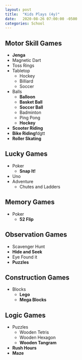 ```yaml
---
layout: post
title:  "Kids Plays (4y)"
date:   2020-08-26 07:00:00 -0500
categories: School
---
```


## Motor Skill Games

* **Jenga**
* Magnetic Dart
* Toss Rings
* Tabletop
  * Hockey
  * Billiard
  * Soccer
* Balls
  * **Balloon**
  * **Basket Ball**
  * **Soccer Ball**
  * Badminton
  * Ping Pong
  * **Hockey**
* **Scooter Riding**
* **Bike Riding**fdgtt
* **Roller Skating**

## Lucky Games

* Poker
  * **Snap It!**
* Uno
* Adventure
  * Chutes and Ladders

## Memory Games

* Poker
  * **52 Flip**

## Observation Games

* Scavenger Hunt
* **Hide and Seek**
* Eye Found it
* **Puzzles**

## Construction Games

* Blocks
  * **Lego**
  * **Mega Blocks**

## Logic Games

* Puzzles
  * Wooden Tetris
  * Wooden Hexagon
  * **Wooden Tangram**
* **Rush Hours**
* **Maze**
